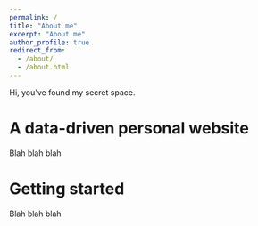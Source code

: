 ```yaml
---
permalink: /
title: "About me"
excerpt: "About me"
author_profile: true
redirect_from: 
  - /about/
  - /about.html
---
```


Hi, you've found my secret space.

A data-driven personal website
======
Blah blah blah

Getting started
======
Blah blah blah
